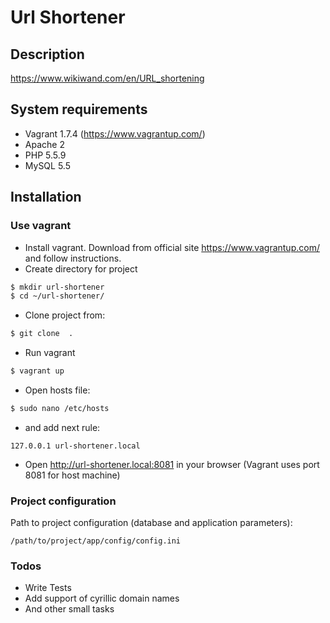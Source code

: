 # Url Shortener

## Description
https://www.wikiwand.com/en/URL_shortening

## System requirements
  - Vagrant 1.7.4 (https://www.vagrantup.com/)
  - Apache 2
  - PHP 5.5.9
  - MySQL 5.5
  
## Installation

### Use vagrant
 - Install vagrant. Download from official site https://www.vagrantup.com/ and follow instructions.
 - Create directory for project
```sh
$ mkdir url-shortener
$ cd ~/url-shortener/
```
 - Clone project from: 
```sh
$ git clone  .
```
 - Run vagrant
```sh
$ vagrant up
```
 - Open hosts file:
```sh
$ sudo nano /etc/hosts
```
 - and add next rule:
```
127.0.0.1 url-shortener.local
```
 - Open http://url-shortener.local:8081 in your browser (Vagrant uses port 8081 for host machine)

### Project configuration

Path to project configuration (database and application parameters):
```
/path/to/project/app/config/config.ini
```

### Todos

 - Write Tests
 - Add support of cyrillic domain names
 - And other small tasks

